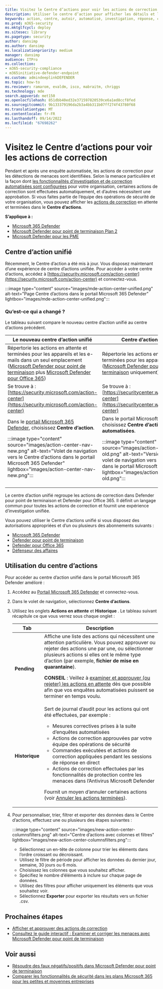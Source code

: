 ```yaml
---
title: Visitez le Centre d’actions pour voir les actions de correction
description: Utiliser le centre d’action pour afficher les détails et les résultats à la suite d’une investigation automatisée
keywords: action, centre, autoir, automatisé, investigation, réponse, correction
ms.prod: m365-security
ms.mktglfcycl: deploy
ms.sitesec: library
ms.pagetype: security
author: dansimp
ms.author: dansimp
ms.localizationpriority: medium
manager: dansimp
audience: ITPro
ms.collection:
- m365-security-compliance
- m365initiative-defender-endpoint
ms.custom: admindeeplinkDEFENDER
ms.topic: how-to
ms.reviewer: ramarom, evaldm, isco, mabraitm, chriggs
ms.technology: mde
search.appverid: met150
ms.openlocfilehash: 851dbb40ed32e371597820539ce6a1ed8ccf8fed
ms.sourcegitcommit: 9b133379196da2b3a4bb311b07ff274f43780f68
ms.translationtype: MT
ms.contentlocale: fr-FR
ms.lasthandoff: 09/14/2022
ms.locfileid: "67698262"
---
```

# <a name="visit-the-action-center-to-see-remediation-actions"></a>Visitez le Centre d’actions pour voir les actions de correction

Pendant et après une enquête automatisée, les actions de correction pour les détections de menaces sont identifiées. Selon la menace particulière et la façon dont [les fonctionnalités d’investigation et de correction automatisées sont configurées](configure-automated-investigations-remediation.md) pour votre organisation, certaines actions de correction sont effectuées automatiquement, et d’autres nécessitent une approbation. Si vous faites partie de l’équipe des opérations de sécurité de votre organisation, vous pouvez afficher les [actions de correction](manage-auto-investigation.md#remediation-actions) en attente et terminées dans le **Centre d’actions**.

**S’applique à :**
- [Microsoft 365 Defender](https://go.microsoft.com/fwlink/?linkid=2118804)
- [Microsoft Defender pour point de terminaison Plan 2](https://go.microsoft.com/fwlink/p/?linkid=2154037)
- [Microsoft Defender pour les PME](../defender-business/mdb-overview.md)

## <a name="the-unified-action-center"></a>Centre d’action unifié

Récemment, le Centre d’action a été mis à jour. Vous disposez maintenant d’une expérience de centre d’actions unifiée. Pour accéder à votre centre d’actions, accédez à [https://security.microsoft.com/action-center](https://security.microsoft.com/action-center) et connectez-vous.

:::image type="content" source="images/mde-action-center-unified.png" alt-text="Page Centre d’actions dans le portail Microsoft 365 Defender" lightbox="images/mde-action-center-unified.png":::

### <a name="whats-changed"></a>Qu’est-ce qui a changé ?

Le tableau suivant compare le nouveau centre d’action unifié au centre d’actions précédent.

|Le nouveau centre d’action unifié  |Centre d’actions précédent  |
|---------|---------|
|Répertorie les actions en attente et terminées pour les appareils et les e-mails dans un seul emplacement <br/>([Microsoft Defender pour point de terminaison](microsoft-defender-endpoint.md) plus [Microsoft Defender pour Office 365](/microsoft-365/security/office-365-security/office-365-atp))|Répertorie les actions en attente et terminées pour les appareils <br/> ([Microsoft Defender pour point de terminaison](microsoft-defender-endpoint.md) uniquement)   |
|Se trouve à :<br/>[https://security.microsoft.com/action-center](https://security.microsoft.com/action-center)         |Se trouve à :<br/>[https://securitycenter.windows.com/action-center](https://securitycenter.windows.com/action-center)     |
| Dans le <a href="https://go.microsoft.com/fwlink/p/?linkid=2077139" target="_blank">portail Microsoft 365 Defender</a>, choisissez **Centre d’action**. <p>:::image type="content" source="images/action-center-nav-new.png" alt-text="Volet de navigation vers le Centre d’actions dans le portail Microsoft 365 Defender" lightbox="images/action-center-nav-new.png"::: | Dans le portail Microsoft 365 Defender, choisissez **Centre d’action** des  > **enquêtes automatisées**. <p>:::image type="content" source="images/action-center-nav-old.png" alt-text="Version antérieure du volet de navigation vers le Centre d’actions dans le portail Microsoft 365 Defender" lightbox="images/action-center-nav-old.png":::  |

Le centre d’action unifié regroupe les actions de correction dans Defender pour point de terminaison et Defender pour Office 365. Il définit un langage commun pour toutes les actions de correction et fournit une expérience d’investigation unifiée.

Vous pouvez utiliser le Centre d’actions unifié si vous disposez des autorisations appropriées et d’un ou plusieurs des abonnements suivants :

- [Microsoft 365 Defender](/microsoft-365/security/mtp/microsoft-threat-protection)
- [Defender pour point de terminaison](microsoft-defender-endpoint.md)
- [Defender pour Office 365](/microsoft-365/security/office-365-security/office-365-atp)
- [Défenseur des affaires](../defender-business/mdb-overview.md)

## <a name="using-the-action-center"></a>Utilisation du centre d’actions

Pour accéder au centre d’action unifié dans le portail Microsoft 365 Defender amélioré :

1. Accédez au <a href="https://go.microsoft.com/fwlink/p/?linkid=2077139" target="_blank">Portail Microsoft 365 Defender</a> et connectez-vous.

2. Dans le volet de navigation, sélectionnez **Centre d’actions**.

3. Utilisez les onglets **Actions en attente** et **Historique** . Le tableau suivant récapitule ce que vous verrez sous chaque onglet :

   |Tab|Description|
   |---|---|
   |**Pending**|Affiche une liste des actions qui nécessitent une attention particulière. Vous pouvez approuver ou rejeter des actions une par une, ou sélectionner plusieurs actions si elles ont le même type d’action (par exemple, **fichier de mise en quarantaine**). <p> **CONSEIL** : Veillez à [examiner et approuver (ou rejeter) les actions en attente](manage-auto-investigation.md) dès que possible afin que vos enquêtes automatisées puissent se terminer en temps voulu.|
   |**Historique**|Sert de journal d’audit pour les actions qui ont été effectuées, par exemple : <ul><li>Mesures correctives prises à la suite d’enquêtes automatisées</li><li>Actions de correction approuvées par votre équipe des opérations de sécurité</li><li>Commandes exécutées et actions de correction appliquées pendant les sessions de réponse en direct</li><li>Actions de correction effectuées par les fonctionnalités de protection contre les menaces dans l’Antivirus Microsoft Defender</li></ul> <p> Fournit un moyen d’annuler certaines actions (voir [Annuler les actions terminées](manage-auto-investigation.md#undo-completed-actions)).|

4. Pour personnaliser, trier, filtrer et exporter des données dans le Centre d’actions, effectuez une ou plusieurs des étapes suivantes :

   :::image type="content" source="images/new-action-center-columnsfilters.png" alt-text="Centre d’actions avec colonnes et filtres" lightbox="images/new-action-center-columnsfilters.png":::

   - Sélectionnez un en-tête de colonne pour trier les éléments dans l’ordre croissant ou décroissant.
   - Utilisez le filtre de période pour afficher les données du dernier jour, semaine, 30 jours ou 6 mois.
   - Choisissez les colonnes que vous souhaitez afficher.
   - Spécifiez le nombre d’éléments à inclure sur chaque page de données.
   - Utilisez des filtres pour afficher uniquement les éléments que vous souhaitez voir.
   - Sélectionnez **Exporter** pour exporter les résultats vers un fichier .csv.

## <a name="next-steps"></a>Prochaines étapes

- [Afficher et approuver des actions de correction](manage-auto-investigation.md)
- [Consultez le guide interactif : Examiner et corriger les menaces avec Microsoft Defender pour point de terminaison](https://aka.ms/MDATP-IR-Interactive-Guide)

## <a name="see-also"></a>Voir aussi

- [Résoudre des faux négatifs/positifs dans Microsoft Defender pour point de terminaison](defender-endpoint-false-positives-negatives.md)
- [Comparer les fonctionnalités de sécurité dans les plans Microsoft 365 pour les petites et moyennes entreprises](../defender-business/compare-mdb-m365-plans.md)
